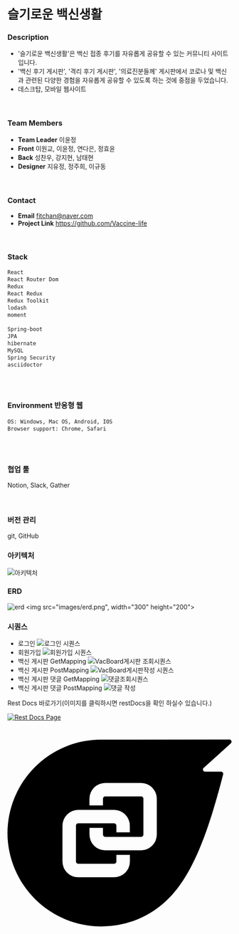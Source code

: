 # 슬기로운 백신생활

### Description

- '슬기로운 백신생활'은 백신 접종 후기를 자유롭게 공유할 수 있는 커뮤니티 사이트입니다.
- '백신 후기 게시판', '격리 후기 게시판', '의료진분들께' 게시판에서 코로나 및 백신과 관련된 다양한 경험을 자유롭게 공유할 수 있도록 하는 것에 중점을 두었습니다.
- 데스크탑, 모바일 웹사이트  
<br/><br/>

### Team Members

- **Team Leader** 이윤정  
- **Front** 이원교, 이윤정, 연다은, 정효윤  
- **Back** 성찬우, 강지현, 남태현  
- **Designer** 지유정, 정주희, 이규동  
<br/><br/>
  
### Contact

- **Email** fitchan@naver.com 
- **Project Link** https://github.com/Vaccine-life  
<br/><br/>
  
### Stack

    React
    React Router Dom
    Redux
    React Redux
    Redux Toolkit
    lodash
    moment

    Spring-boot
    JPA
    hibernate
    MySQL
    Spring Security
    asciidoctor
<br/><br/>
  
### Environment 반응형 웹

    OS: Windows, Mac OS, Android, IOS  
    Browser support: Chrome, Safari  
<br/><br/>

  
### 협업 툴

Notion, Slack, Gather  
<br/><br/>
  
### 버전 관리

git, GitHub

### 아키텍처
![아키텍처](https://user-images.githubusercontent.com/84306157/177777623-6aa3a6ae-02d7-42df-8a0e-732385022dc9.png)


### ERD 

![erd](https://user-images.githubusercontent.com/84306157/178018736-139397c2-6baf-4aae-94ff-b8c1711f5820.png)
<img src="images/erd.png", width="300" height="200">



### 시퀀스 

- 로그인
![로그인 시퀀스](https://user-images.githubusercontent.com/84306157/176438321-13b1c2b1-801d-454b-8c1a-df9a75843563.png)
- 회원가입
![회원가입 시퀀스](https://user-images.githubusercontent.com/84306157/176438329-eb66c6c2-b652-4a14-93b4-f258b1f7f543.png)
- 백신 게시판 GetMapping
![VacBoard게시판 조회시퀀스](https://user-images.githubusercontent.com/84306157/176438333-b29524af-c546-4fce-9b0f-bf01f53fe95c.png)
- 백신 게시판 PostMapping
![VacBoard게시판작성 시퀀스](https://user-images.githubusercontent.com/84306157/176438341-ce18cd85-ebb0-49da-a01d-2b8aa2fb2ec1.png)
- 백신 게시판 댓글 GetMapping
![댓글조회시퀀스](https://user-images.githubusercontent.com/84306157/177777172-56d03a76-eead-492c-bb74-03f340430615.png)
- 백신 게시판 댓글 PostMapping
![댓글 작성](https://user-images.githubusercontent.com/84306157/177777183-5fca1f7b-35c9-415b-b24c-c2ae1cfe024d.png)

[comment]: <> (TODO 최상단에 DOCS IMG 파일 넣어두고 끌어다 쓸수 있음을 확인 &#40;MARKDOWN 문서 만들기&#41; )

Rest Docs 바로가기(이미지를 클릭하시면 restDocs을 확인 하실수 있습니다.) 

  [![Rest Docs Page](https://user-images.githubusercontent.com/84306157/180276538-633b2bc5-5b1a-4ddb-b6f6-082da192d72e.png)
  ](https://fitchan.github.io/)
  <svg role="img" viewBox="0 0 24 24" xmlns="http://www.w3.org/2000/svg"><title>Linkfire</title><path d="M10.08 1.997A10.041 10.042 0 0 0 0 12.006a10.041 10.042 0 0 0 10.08 10 10.037 10.038 0 0 0 7.12-2.933c2.883-2.796 4.509-8.065 5.775-12.861l.038-.152.09-.343a.227.227 0 0 0-.038-.197.234.234 0 0 0-.185-.09h-1.711a.23.23 0 0 1-.215-.14.227.227 0 0 1 .053-.25l2.925-2.646v-.011a.23.23 0 0 0 .053-.246.23.23 0 0 0-.216-.143zm.385 4.645h3.847a1.686 1.686 0 0 1 1.682 1.686v3.844a1.686 1.686 0 0 1-1.682 1.686H10.47a1.686 1.686 0 0 1-1.684-1.686v-.722h1.442v.722a.246.246 0 0 0 .242.242h3.848a.242.242 0 0 0 .242-.242V8.324a.242.242 0 0 0-.242-.242H10.47a.242.242 0 0 0-.242.242v.722H8.784v-.718a1.686 1.686 0 0 1 1.684-1.686zM7.582 9.526h3.84a1.686 1.686 0 0 1 1.684 1.686v.718h-1.44v-.718a.242.242 0 0 0-.24-.242H7.577a.242.242 0 0 0-.242.242v3.847a.242.242 0 0 0 .242.242h3.847a.242.242 0 0 0 .241-.242v-.718h1.448v.718a1.686 1.686 0 0 1-1.686 1.682H7.582a1.686 1.686 0 0 1-1.69-1.682v-3.847a1.686 1.686 0 0 1 1.69-1.686z"/></svg>

